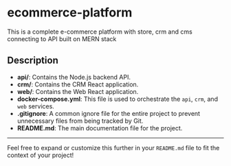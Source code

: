 # ecommerce-platform
This is a complete e-commerce platform with store, crm and cms connecting to API built on MERN stack 

## Description

- **api/**: Contains the Node.js backend API.
- **crm/**: Contains the CRM React application.
- **web/**: Contains the Web React application.
- **docker-compose.yml**: This file is used to orchestrate the `api`, `crm`, and `web` services.
- **.gitignore**: A common ignore file for the entire project to prevent unnecessary files from being tracked by Git.
- **README.md**: The main documentation file for the project.

---

Feel free to expand or customize this further in your `README.md` file to fit the context of your project!
